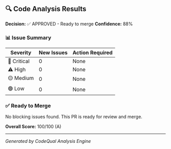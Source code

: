 ## 🔍 Code Analysis Results

**Decision:** ✅ APPROVED - Ready to merge
**Confidence:** 88%

### 📊 Issue Summary
| Severity | New Issues | Action Required |
|----------|------------|----------------|
| 🚨 Critical | 0 | None |
| ⚠️ High | 0 | None |
| 🟡 Medium | 0 | None |
| 🟢 Low | 0 | None |

### ✅ Ready to Merge
No blocking issues found. This PR is ready for review and merge.

**Overall Score:** 100/100 (A)

---
*Generated by CodeQual Analysis Engine*